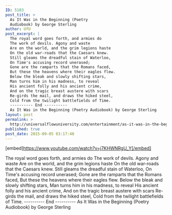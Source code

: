 ```yaml
---
ID: 5103
post_title: >
  As It Was in the Beginning (Poetry
  Audiobook) by George Sterling
author: UfU
post_excerpt: |
  The royal word goes forth, and armies do
  The work of devils. Agony and waste
  Are on the world, and the grim legions haste
  On the old war-roads that the Caesars knew.
  Still gleams the dreadful stain of Waterloo,
  On Time's accusing record unerased;
  Gone are the ramparts that the Romans faced,
  But these the heavens where their eagles flew.
  Below the bleak and slowly shifting stars,
  Man turns him in his madness, to reveal
  His ancient folly and his ancient crime,
  And on the tragic breast austere with scars
  Re-girds the mail, and draws the hiked steel,
  Cold from the twilight battlefields of Time.
  ---------- End ----------
  As It Was in the Beginning (Poetry Audiobook) by George Sterling
layout: post
permalink: >
  http://universalflowuniversity.com/entertainment/as-it-was-in-the-beginning-poetry-audiobook-by-george-sterling/
published: true
post_date: 2015-09-05 03:17:40
---
```

[embed]https://www.youtube.com/watch?v=j7KHWNRgU_Y[/embed]<br>
<p>The royal word goes forth, and armies do
    The work of devils. Agony and waste
    Are on the world, and the grim legions haste
On the old war-roads that the Caesars knew.
Still gleams the dreadful stain of Waterloo,
    On Time's accusing record unerased;
    Gone are the ramparts that the Romans faced,
But these the heavens where their eagles flew.
Below the bleak and slowly shifting stars,
    Man turns him in his madness, to reveal
        His ancient folly and his ancient crime,
And on the tragic breast austere with scars
    Re-girds the mail, and draws the hiked steel,
        Cold from the twilight battlefields of Time.
---------- End ----------
As It Was in the Beginning (Poetry Audiobook) by George Sterling</p>